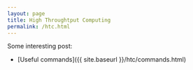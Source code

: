 ```yaml
---
layout: page
title: High Throughtput Computing
permalink: /htc.html
---
```


Some interesting post:
- [Useful commands]({{ site.baseurl }}/htc/commands.html)

